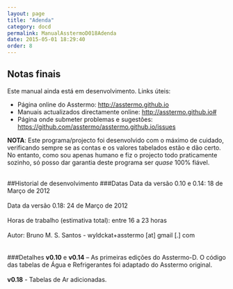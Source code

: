 ```yaml
---
layout: page
title: "Adenda"
category: docd
permalink: ManualAsstermoD018Adenda
date: 2015-05-01 18:29:40
order: 8
---
```


## Notas finais

Este manual ainda está em desenvolvimento. Links úteis:
  * Página online do Asstermo: http://asstermo.github.io
  * Manuais actualizados directamente online: http://asstermo.github.io#
  * Página onde submeter problemas e sugestões: https://github.com/asstermo/asstermo.github.io/issues

**NOTA**: Este programa/projecto foi desenvolvido com o máximo de cuidado, verificando sempre se as contas e os valores tabelados estão e dão certo. No entanto, como sou apenas humano e fiz o projecto todo praticamente sozinho, só posso dar garantia deste programa ser _quase_ 100% fiável.

<br>
##Historial de desenvolvimento
###Datas
Data da versão 0.10 e 0.14: 18 de Março de 2012<br>
<br>
Data da versão 0.18: 24 de Março de 2012<br>
<br>
Horas de trabalho (estimativa total): entre 16 a 23 horas<br>
<br>
Autor: Bruno M. S. Santos - wyldckat+asstermo [at] gmail [.] com<br>
<br>
<br>
###Detalhes
<b>v0.10</b> e <b>v0.14</b> – As primeiras edições do Asstermo-D. O código das tabelas de Água e Refrigerantes foi adaptado do Asstermo original.<br>
<br>
<b>v0.18</b> - Tabelas de Ar adicionadas.<br>
